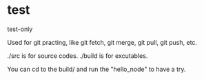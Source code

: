 # test
test-only

Used for git practing, like git fetch, git merge, git pull, git push, etc.

./src is for source codes. 
./build is for excutables.

You can cd to the build/ and run the "hello_node" to have a try.
